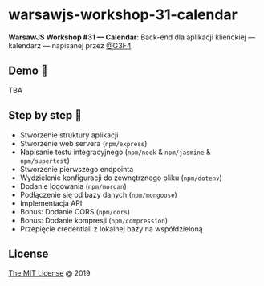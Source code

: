 # warsawjs-workshop-31-calendar

**WarsawJS Workshop #31 — Calendar**: Back-end dla aplikacji klienckiej — kalendarz — napisanej
przez [@G3F4](https://github.com/G3F4/warsawjs-workshop-31-calendar-client)

## Demo 🎉

TBA

## Step by step 👣

* Stworzenie struktury aplikacji
* Stworzenie web servera (`npm/express`)
* Napisanie testu integracyjnego (`npm/nock` & `npm/jasmine` & `npm/supertest`)
* Stworzenie pierwszego endpointa
* Wydzielenie konfiguracji do zewnętrznego pliku (`npm/dotenv`)
* Dodanie logowania (`npm/morgan`)
* Podłączenie się od bazy danych (`npm/mongoose`)
* Implementacja API
* Bonus: Dodanie CORS (`npm/cors`)
* Bonus: Dodanie kompresji (`npm/compression`)
* Przepięcie credentiali z lokalnej bazy na współdzieloną

## License

[The MIT License](http://piecioshka.mit-license.org) @ 2019
